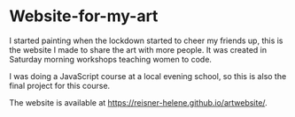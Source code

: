 # Website-for-my-art

I started painting when the lockdown started to cheer my friends up, this is the website I made to share the art with more people. It was created in Saturday morning workshops teaching women to code.

I was doing a JavaScript course at a local evening school, so this is also the final project for this course.

The website is available at https://reisner-helene.github.io/artwebsite/.

